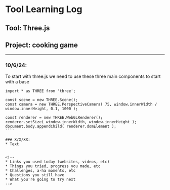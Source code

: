 # Tool Learning Log

## Tool: **Three.js**

## Project: **cooking game**

---

### 10/6/24:
To start with three.js we need to use these three main components to start with a base
`````
import * as THREE from 'three';

const scene = new THREE.Scene();
const camera = new THREE.PerspectiveCamera( 75, window.innerWidth / window.innerHeight, 0.1, 1000 );

const renderer = new THREE.WebGLRenderer();
renderer.setSize( window.innerWidth, window.innerHeight );
document.body.appendChild( renderer.domElement );
````

### X/X/XX:
* Text


<!-- 
* Links you used today (websites, videos, etc)
* Things you tried, progress you made, etc
* Challenges, a-ha moments, etc
* Questions you still have
* What you're going to try next
-->
